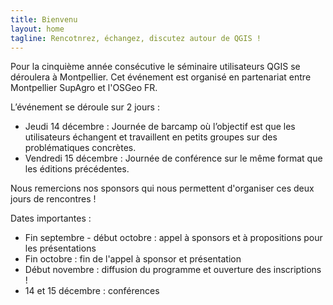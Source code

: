 ```yaml
---
title: Bienvenu
layout: home
tagline: Rencotnrez, échangez, discutez autour de QGIS !
---
```


Pour la cinquième année consécutive le séminaire utilisateurs QGIS se déroulera à Montpellier. Cet événement est organisé en partenariat entre Montpellier SupAgro et l'OSGeo FR.

L’événement se déroule sur 2 jours :

* Jeudi 14 décembre : Journée de barcamp où l’objectif est que les utilisateurs échangent et travaillent en petits groupes sur des problématiques concrètes.
* Vendredi 15 décembre : Journée de conférence sur le même format que les éditions précédentes.

Nous remercions nos sponsors qui nous permettent d'organiser ces deux jours de rencontres !

Dates importantes :

* Fin septembre - début octobre : appel à sponsors et à propositions pour les présentations
* Fin octobre : fin de l'appel à sponsor et présentation
* Début novembre : diffusion du programme et ouverture des inscriptions !
* 14 et 15 décembre : conférences
